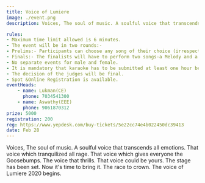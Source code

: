 ```yaml
---
title: Voice of Lumiere
image: ./event.png
description: Voices, The soul of music. A soulful voice that transcends all emotions. That voice which tranquilized all rage. That voice which gives everyone the Goosebumps. The voice that thrills. That voice could be yours. The stage has been set. Now it's time to bring it. The race to crown. The voice of Lumiere 2020 begins. 

rules: 
- Maximum time limit allowed is 6 minutes.
- The event will be in two rounds:-
- Prelims:- Participants can choose any song of their choice (irrespective of language).Karaoke is  permitted.
- Finals:- The finalists will have to perform two songs-a Melody and a Fast number. The  performance in the finals should only be in the regional language with the accompaniment of  karaoke.
- No separate events for male and female.
- It is mandatory that karaoke has to be submitted at least one hour before the performance in a  CD or a pen drive.
- The decision of the judges will be final.
- Spot &Online Registration is available.
eventHeads:
    - name: Lukman(CE)
      phone: 7034541300
    - name: Aswathy(EEE)
      phone: 9061870312
prize: 5000
registration: 200
reg: https://www.yepdesk.com/buy-tickets/5e22cc74e4b022450dc39413
date: Feb 28
---
```

Voices, The soul of music. A soulful voice that transcends all emotions. That voice which tranquilized all rage. That voice which gives everyone the Goosebumps. The voice that thrills. That voice could be yours. The stage has been set. Now it's time to bring it. The race to crown. The voice of Lumiere 2020 begins. 
